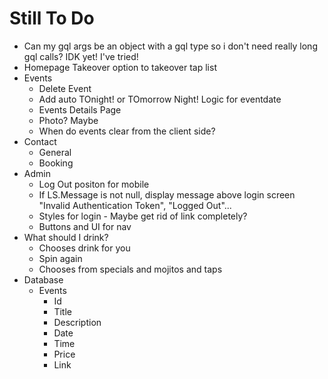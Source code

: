 # Still To Do
- Can my gql args be an object with a gql type so i don't need really long gql calls? IDK yet! I've tried!
- Homepage Takeover option to takeover tap list
- Events
    - Delete Event
    - Add auto TOnight! or TOmorrow Night! Logic for eventdate
    - Events Details Page
    - Photo? Maybe
    - When do events clear from the client side?
- Contact
    - General
    - Booking
- Admin
    - Log Out positon for mobile
    - If LS.Message is not null, display message above login screen "Invalid Authentication Token", "Logged Out"...
    - Styles for login - Maybe get rid of link completely?
    - Buttons and UI for nav
- What should I drink?
    - Chooses drink for you
    - Spin again
    - Chooses from specials and mojitos and taps
- Database
    - Events
        - Id
        - Title
        - Description
        - Date
        - Time
        - Price
        - Link